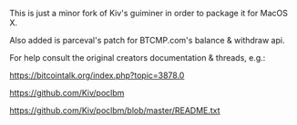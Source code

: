 This is just a minor fork of Kiv's guiminer in order to package it for MacOS X. 

Also added is parceval's patch for BTCMP.com's balance & withdraw api.

For help consult the original creators documentation & threads, e.g.:

https://bitcointalk.org/index.php?topic=3878.0

https://github.com/Kiv/poclbm

https://github.com/Kiv/poclbm/blob/master/README.txt
